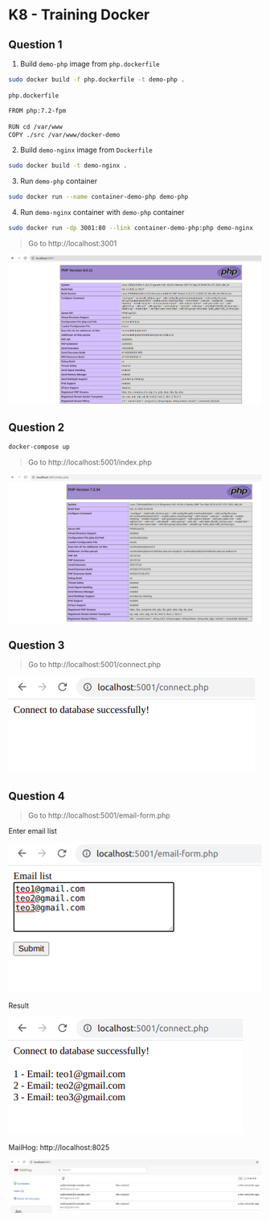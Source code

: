 # K8 - Training Docker

## Question 1

1. Build `demo-php` image from `php.dockerfile`

```bash
sudo docker build -f php.dockerfile -t demo-php .
```

`php.dockerfile`

```
FROM php:7.2-fpm

RUN cd /var/www
COPY ./src /var/www/docker-demo
```

2. Build `demo-nginx` image from `Dockerfile`

```bash
sudo docker build -t demo-nginx .
```

3. Run `demo-php` container

```bash
sudo docker run --name container-demo-php demo-php
```

4. Run `demo-nginx` container with `demo-php` container

```bash
sudo docker run -dp 3001:80 --link container-demo-php:php demo-nginx
```

> Go to http://localhost:3001

![1](img/1.png)

## Question 2

```bash
docker-compose up
```

> Go to http://localhost:5001/index.php

![2](img/2.png)

## Question 3

> Go to http://localhost:5001/connect.php

![3](img/3.png)

## Question 4

> Go to http://localhost:5001/email-form.php

Enter email list

![4](img/4.png)

Result

![5](img/5.png)

MailHog: http://localhost:8025

![6](img/6.png)
